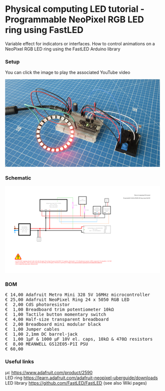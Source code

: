 # Physical computing LED tutorial - Programmable NeoPixel RGB LED ring using FastLED

Variable effect for indicators or interfaces. How to control animations on a NeoPixel RGB LED ring using the FastLED Arduino library

### Setup

You can click the image to play the associated YouTube video

[![Alt text](Assets/8b%20result.jpg)](https://www.youtube.com/watch?v=H1gqp3rjVXI)

### Schematic

![](Assets/8b%20schematic.png)

### BOM

<pre>
€ 14,00 Adafruit Metro Mini 328 5V 16MHz microcontroller
€ 25,00 Adafruit NeoPixel Ring 24 x 5050 RGB LED
€  2,00 CdS photoresistor
€  1,00 Breadboard trim potentiometer 10kΩ
€  1,00 Tactile button momentary switch
€  4,00 Half-size transparent breadboard
€  2,00 Breadboard mini modular black
€  1,00 Jumper cables
€  1,00 2,1mm DC barrel-jack
€  1,00 1µF & 1000 µF 10V el. caps, 10kΩ & 470Ω resistors
€  8,00 MEANWELL GS12E05-P1I PSU
€ 60,00
</pre>  

### Useful links  

μc https://www.adafruit.com/product/2590  
LED ring https://learn.adafruit.com/adafruit-neopixel-uberguide/downloads  
LED library https://github.com/FastLED/FastLED (see also Wiki pages)  
